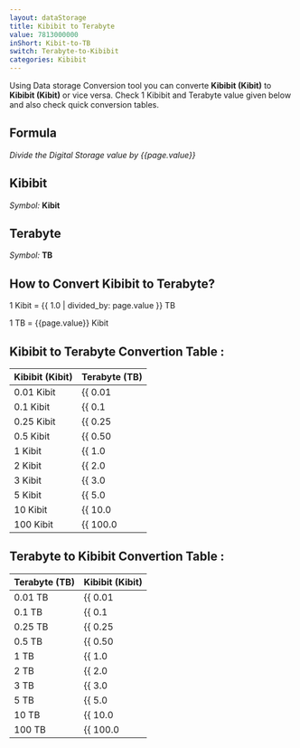 ```yaml
---
layout: dataStorage
title: Kibibit to Terabyte
value: 7813000000
inShort: Kibit-to-TB
switch: Terabyte-to-Kibibit
categories: Kibibit
---
```


Using Data storage Conversion tool you can converte **Kibibit (Kibit)** to **Kibibit (Kibit)** or vice versa. Check 1 Kibibit and Terabyte value given below and also check quick conversion tables.

## Formula
*Divide the Digital Storage value by {{page.value}}*

## Kibibit
*Symbol:* **Kibit**

## Terabyte
*Symbol:* **TB**

## How to Convert Kibibit to Terabyte?

1 Kibit = {{ 1.0 | divided_by: page.value }} TB

1 TB = {{page.value}} Kibit


## Kibibit to Terabyte Convertion Table :

| Kibibit (Kibit) | Terabyte (TB) |
| ---- | ---- |
| 0.01 Kibit | {{ 0.01 | divided_by: page.value | round: 12 }} TB |
| 0.1 Kibit | {{ 0.1 | divided_by: page.value | round: 12 }} TB |
| 0.25 Kibit | {{ 0.25 | divided_by: page.value | round: 12 }} TB |
| 0.5 Kibit | {{ 0.50 | divided_by: page.value | round: 12 }} TB |
| 1 Kibit | {{ 1.0 | divided_by: page.value | round: 12 }} TB |
| 2 Kibit | {{ 2.0 | divided_by: page.value | round: 12 }} TB |
| 3 Kibit | {{ 3.0 | divided_by: page.value | round: 12 }} TB |
| 5 Kibit | {{ 5.0 | divided_by: page.value | round: 12 }} TB |
| 10 Kibit | {{ 10.0 | divided_by: page.value | round: 12 }} TB |
| 100 Kibit | {{ 100.0 | divided_by: page.value | round: 12 }} TB |

## Terabyte to Kibibit Convertion Table :

| Terabyte (TB) | Kibibit (Kibit) |
| ---- | ---- |
| 0.01 TB | {{ 0.01 | times: page.value | round: 12 }} Kibit |
| 0.1 TB | {{ 0.1 | times: page.value | round: 12 }} Kibit |
| 0.25 TB | {{ 0.25 | times: page.value | round: 12 }} Kibit |
| 0.5 TB | {{ 0.50 | times: page.value | round: 12 }} Kibit |
| 1 TB | {{ 1.0 | times: page.value | round: 12 }} Kibit |
| 2 TB | {{ 2.0 | times: page.value | round: 12 }} Kibit |
| 3 TB | {{ 3.0 | times: page.value | round: 12 }} Kibit |
| 5 TB | {{ 5.0 | times: page.value | round: 12 }} Kibit |
| 10 TB | {{ 10.0 | times: page.value | round: 12 }} Kibit |
| 100 TB | {{ 100.0 | times: page.value | round: 12 }} Kibit |


<script>
document.getElementById('selectInput')[3].selected = true
document.getElementById('selectOutput')[16].selected = true
</script>
